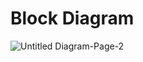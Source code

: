 # Block Diagram

![Untitled Diagram-Page-2](https://user-images.githubusercontent.com/94255269/144253715-da6dc847-48bc-4dfc-86b3-c5ffc5ae93c8.jpg)

